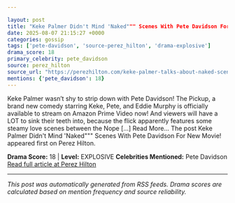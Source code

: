 ```yaml
---

layout: post
title: "Keke Palmer Didn't Mind 'Naked""" Scenes With Pete Davidson For New Movie!"""
date: 2025-08-07 21:15:27 +0000
categories: gossip
tags: ['pete-davidson', 'source-perez_hilton', 'drama-explosive']
drama_score: 18
primary_celebrity: pete_davidson
source: perez_hilton
source_url: "https://perezhilton.com/keke-palmer-talks-about-naked-scenes-with-pete-davidson-the-pickup/"""
mentions: {'pete_davidson': 18}
---
```


Keke Palmer wasn’t shy to strip down with Pete Davidson! The Pickup, a brand new comedy starring Keke, Pete, and Eddie Murphy is officially available to stream on Amazon Prime Video now! And viewers will have a LOT to sink their teeth into, because the flick apparently features some steamy love scenes between the Nope [...] Read More... The post Keke Palmer Didn't Mind 'Naked""" Scenes With Pete Davidson For New Movie! appeared first on Perez Hilton.

**Drama Score:** 18 | **Level:** EXPLOSIVE **Celebrities Mentioned:** Pete Davidson [Read full article at Perez Hilton](https://perezhilton.com/keke-palmer-talks-about-naked-scenes-with-pete-davidson-the-pickup/)

---

*This post was automatically generated from RSS feeds. Drama scores are calculated based on mention frequency and source reliability.*